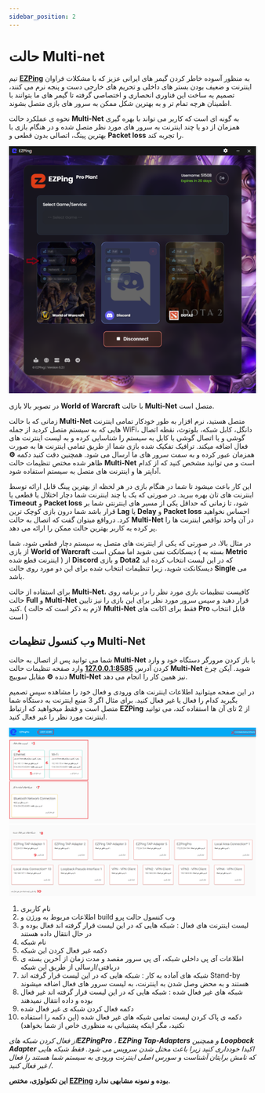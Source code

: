 ```yaml
---
sidebar_position: 2
---
```


# حالت Multi-net





تیم [**EZPing**](https://ezping.ir/) به منظور آسوده خاطر کردن گیمر های ایرانی عزیز که با مشکلات فراوان اینترنت و ضعیف بودن بستر های داخلی و تحریم های خارجی دست و پنجه نرم می کنند، تصمیم به ساخت این فناوری انحصاری و اختصاصی گرفته تا گیمر های ما بتوانند با اطمینان هرچه تمام تر و به بهترین شکل ممکن به سرور های بازی متصل بشوند. 

نحوه ی عملکرد حالت **Multi-Net** به گونه ای است که کاربر می تواند با بهره گیری همزمان از دو یا چند اینترنت به سرور های مورد نظر متصل شده و در هنگام بازی با بهترین پینگ، اتصالی بدون قطعی و **Packet loss** را تجربه کند. 

![winver-run](./img/pro-connected.png)

در تصویر بالا بازی **World of Warcraft** با حالت **Multi-Net** متصل است.

زمانی که با حالت **Multi-Net** متصل هستید، نرم افزار به طور خودکار تمامی اینترنت هایی که به سیستم متصل کردید از جمله WiFi، دانگل، کابل شبکه، بلوتوث، نقطه اتصال گوشی و یا اتصال گوشی با کابل به سیستم را شناسایی کرده و به لیست اینترنت های فعال اضافه میکند. ترافیک تفکیک شده بازی شما از طریق تمامی اینترنت ها به صورت همزمان عبور کرده و به سمت سرور های ما ارسال می شود. همچنین دقت کنید دکمه **⚙** ظاهر شده مختص تنظیمات حالت **Multi-Net** است و می توانید مشخص کنید که از کدام آداپتر ها و اینترنت های متصل به سیستم استفاده شود.

این کار باعث میشود تا شما در هنگام بازی در هر لحظه از بهترین پینگ قابل ارائه توسط اینترنت های تان بهره ببرید. در صورتی که یک یا چند اینترنت شما دچار اختلال یا قطعی یا **Timeout** و **Packet loss** شود، تا زمانی که حداقل یکی از مسیر های اینترنتی شما بر قرار باشد شما درون بازی کوچک ترین **Lag** یا **Delay** و **Packet loss** احساس نخواهید کرد. درواقع میتوان گفت که اتصال به حالت **Multi-Net** در آن واحد نواقص اینترنت ها را پر کرده به کاربر بهترین حالت ممکن را ارائه می دهد. 

در مثال بالا، در صورتی که یکی از اینترنت های متصل به سیستم دچار قطعی شود، شما از بازی **World of Warcraft** دیسکانکت نمی شوید اما ممکن است ( بسته به **Metric** اینترنت قطع شده ) از **Discord** و بازی **Dota2** که در این لیست انتخاب کرده اید دیسکانکت شوید، زیرا تنظیمات انتخاب شده برای این دو مورد روی حالت **Single** می باشد.

برای استفاده از حالت **Multi-Net**، کافیست تنظیمات بازی مورد نظر را در برنامه روی حالت **Full** و **Multi-Net** قرار دهید و سپس سرور مورد نظر برای این بازی را نیز تایین کنید. ( لازم به ذکر است که حالت **Multi-Net** فقط برای اکانت های **Pro** قابل انتخاب است )






## وب کنسول تنظیمات Multi-Net

شما می توانید پس از اتصال به حالت **Multi-Net** با باز کردن مرورگر دستگاه خود و وارد کردن آدرس [**127.0.0.1:8585**](http://127.0.0.1:8585/) وارد صفحه تنظیمات حالت **Multi-Net** شوید. آیکن چرخ دنده **⚙** مقابل سوییچ **Multi-Net** نیز همین کار را انجام می دهد.

در این صفحه میتوانید اطلاعات اینترنت های ورودی و فعال خود را مشاهده سپس تصمیم بگیرید کدام را فعال یا غیر فعال کنید. برای مثال اگر 3 منبع اینترنت به دستگاه شما متصل است و فقط میخواهید که ارتباط **EZPing** از 2 تای آن ها استفاده کند، می توانید اینترنت مورد نظر را غیر فعال کنید.




![winver-run](./img/EZPingProWebConsole1.png)
![winver-run](./img/EZPingProWebConsole2.png)


1. نام کاربری
2. اطلاعات مربوط به ورژن و build وب کنسول حالت پرو
3. لیست اینترنت های فعال : شبکه هایی که در این لیست قرار گرفته اند فعال بوده و در حال انتقال داده هستند
4. نام شبکه
5. دکمه غیر فعال کردن این شبکه
6. اطلاعات آی پی داخلی شبکه، آی پی سرور مقصد و مدت زمان از آخرین بسته ی دریافتی/ارسالی از طریق این شبکه
7. شبکه های آماده به کار : شبکه هایی که در این لیست قرار گرفته اند Stand-by هستند و به محض وصل شدن به اینترنت، به لیست سرور های فعال اضافه میشوند
8. شبکه های غیر فعال شده : شبکه هایی که در این لیست قرار گرفته اند غیر فعال بوده و داده انتقال نمیدهند
9. دکمه فعال کردن شبکه ی غیر فعال شده
10. دکمه ی پاک کردن لیست تمامی شبکه های غیر فعال شده (این دکمه را استفاده نکنید، مگر اینکه پشتیبانی به منظوری خاص از شما بخواهد)

_از فعال کردن شبکه های**EZPingPro** ، **EZPing Tap-Adapters** و همچنین **Loopback Adapter** اکیدا خودداری کنید زیرا باعث مختل شدن سرویس می شود. فقط شبکه هایی که نامش برایتان آشناست و سورس اصلی اینترنت ورودی به سیستم شما هستند را فعال / غیر فعال کنید._



**این تکنولوژی، مختص [EZPing](https://ezping.ir/) بوده و نمونه مشابهی ندارد.**
